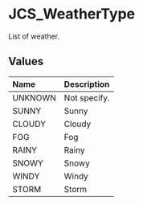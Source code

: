 # JCS_WeatherType

List of weather.

## Values

| Name    | Description  |
|:--------|:-------------|
| UNKNOWN | Not specify. |
| SUNNY   | Sunny        |
| CLOUDY  | Cloudy       |
| FOG     | Fog          |
| RAINY   | Rainy        |
| SNOWY   | Snowy        |
| WINDY   | Windy        |
| STORM   | Storm        |
